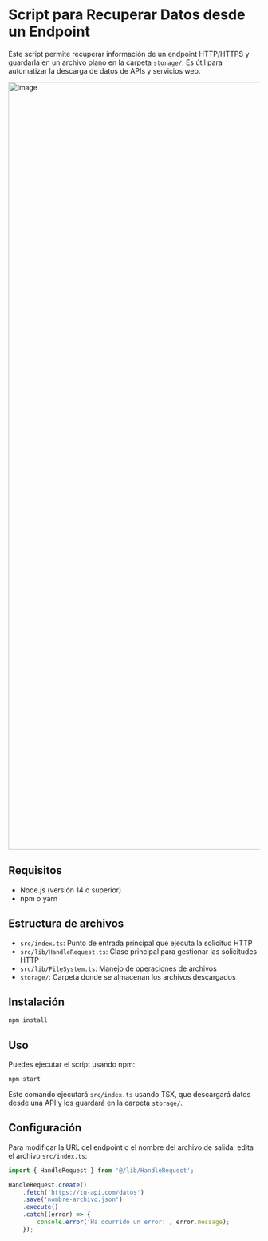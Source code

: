 # Script para Recuperar Datos desde un Endpoint

Este script permite recuperar información de un endpoint HTTP/HTTPS y guardarla en un archivo plano en la carpeta `storage/`. Es útil para automatizar la descarga de datos de APIs y servicios web.

<img width="1919" height="1536" alt="image" src="https://github.com/user-attachments/assets/0fc66f5c-b197-4217-8bd6-14d3054013cb" />

## Requisitos

-   Node.js (versión 14 o superior)
-   npm o yarn

## Estructura de archivos

-   `src/index.ts`: Punto de entrada principal que ejecuta la solicitud HTTP
-   `src/lib/HandleRequest.ts`: Clase principal para gestionar las solicitudes HTTP
-   `src/lib/FileSystem.ts`: Manejo de operaciones de archivos
-   `storage/`: Carpeta donde se almacenan los archivos descargados

## Instalación

```bash
npm install
```

## Uso

Puedes ejecutar el script usando npm:

```bash
npm start
```

Este comando ejecutará `src/index.ts` usando TSX, que descargará datos desde una API y los guardará en la carpeta `storage/`.

## Configuración

Para modificar la URL del endpoint o el nombre del archivo de salida, edita el archivo `src/index.ts`:

```typescript
import { HandleRequest } from '@/lib/HandleRequest';

HandleRequest.create()
    .fetch('https://tu-api.com/datos')
    .save('nombre-archivo.json')
    .execute()
    .catch((error) => {
        console.error('Ha ocurrido un error:', error.message);
    });
```
